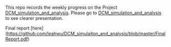This repo records the weekly progress on the Project [DCM_simulation_and_analysis](https://github.com/leahwu/DCM_simulaiton_and_analysis). Please go to [DCM_simulation_and_analysis](https://github.com/leahwu/DCM_simulaiton_and_analysis) to see clearer presentation.



Final report [here] (https://github.com/leahwu/DCM_simulaiton_and_analysis/blob/master/FinalReport.pdf)